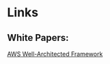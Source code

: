 # Links


## White Papers:
[AWS Well-Architected Framework](https://docs.aws.amazon.com/wellarchitected/latest/framework/welcome.html?did=wp_card&trk=wp_card)
